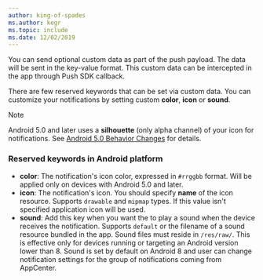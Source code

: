 ```yaml
---
author: king-of-spades
ms.author: kegr
ms.topic: include
ms.date: 12/02/2019
---
```


You can send optional custom data as part of the push payload. The data will be sent in the key-value format. This custom data can be intercepted in the app through Push SDK callback.

There are few reserved keywords that can be set via custom data. You can customize your notifications by setting custom **color**, **icon** or **sound**.

> [!NOTE]
> Android 5.0 and later uses a **silhouette** (only alpha channel) of your icon for notifications. See [Android 5.0 Behavior Changes](https://developer.android.com/about/versions/android-5.0-changes.html#BehaviorNotifications) for details.

### Reserved keywords in Android platform
- **color**: The notification's icon color, expressed in `#rrggbb` format. Will be applied only on devices with Android 5.0 and later.
- **icon**: The notification's icon. You should specify **name** of the icon resource. Supports `drawable` and `mipmap` types. If this value isn't specified application icon will be used.
- **sound**: Add this key when you want the to play a sound when the device receives the notification. Supports `default` or the filename of a sound resource bundled in the app. Sound files must reside in `/res/raw/`. This is effective only for devices running or targeting an Android version lower than 8. Sound is set by default on Android 8 and user can change notification settings for the group of notifications coming from AppCenter.
